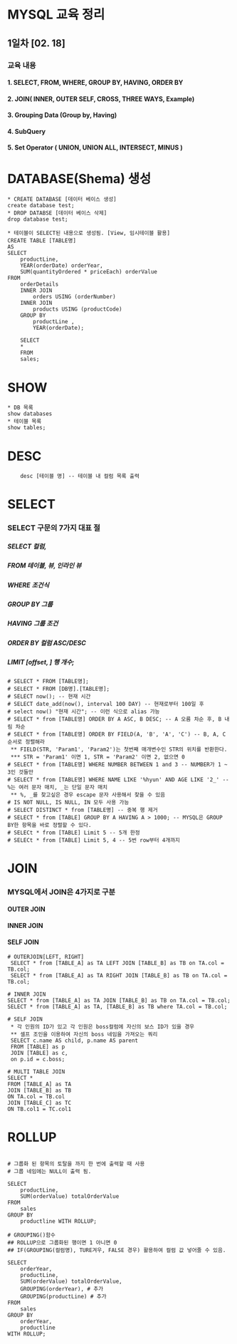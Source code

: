 MYSQL 교육 정리
===============

1일차 [02. 18]
-----------------
### 교육 내용
#### 1. SELECT, FROM, WHERE, GROUP BY, HAVING, ORDER BY
#### 2. JOIN( INNER, OUTER SELF, CROSS, THREE WAYS, Example)
#### 3. Grouping Data (Group by, Having)
#### 4. SubQuery
#### 5. Set Operator ( UNION, UNION ALL, INTERSECT, MINUS )


# DATABASE(Shema) 생성
```
* CREATE DATABASE [데이터 베이스 생성]
create database test;
* DROP DATABSE [데이터 베이스 삭제]
drop database test;

* 테이블이 SELECT된 내용으로 생성됨. [View, 임시테이블 활용]
CREATE TABLE [TABLE명]
AS
SELECT
    productLine,
    YEAR(orderDate) orderYear,
    SUM(quantityOrdered * priceEach) orderValue
FROM
    orderDetails
    INNER JOIN
        orders USING (orderNumber)
    INNER JOIN
        products USING (productCode)
    GROUP BY
        productLine ,
        YEAR(orderDate);

    SELECT
    *
    FROM
    sales;

```

# SHOW
```
* DB 목록
show databases
* 테이블 목록
show tables;
```

# DESC
```
    desc [테이블 명] -- 테이블 내 컬럼 목록 출력
```


# SELECT
### SELECT 구문의 7가지 대표 절
##### SELECT 컬럼,
##### FROM 테이블, 뷰, 인라인 뷰
##### WHERE 조건식
##### GROUP BY 그룹
##### HAVING 그룹 조건
##### ORDER BY 컬럼 ASC/DESC
##### LIMIT [offset, ] 행 개수;
```
# SELECT * FROM [TABLE명];
# SELECT * FROM [DB명].[TABLE명];
# SELECT now(); -- 현재 시간
# SELECT date_add(now(), interval 100 DAY) -- 현재로부터 100일 후
# select now() "현재 시간"; -- 이런 식으로 alias 가능
# SELECT * from [TABLE명] ORDER BY A ASC, B DESC; -- A 오름 차순 후, B 내림 차순
# SELECT * from [TABLE명] ORDER BY FIELD(A, 'B', 'A', 'C') -- B, A, C 순서로 정렬해라
 ** FIELD(STR, 'Param1', 'Param2')는 첫번째 매개변수인 STR의 위치를 반환한다.
 *** STR = 'Param1' 이면 1, STR = 'Param2' 이면 2, 없으면 0
# SELECT * from [TABLE명] WHERE NUMBER BETWEEN 1 and 3 -- NUMBER가 1 ~ 3인 것들만
# SELECT * from [TABLE명] WHERE NAME LIKE '%hyun' AND AGE LIKE '2_' -- %는 여러 문자 매치, _는 단일 문자 매치
 ** %, _를 찾고싶은 경우 escape 문자 사용해서 찾을 수 있음
# IS NOT NULL, IS NULL, IN 모두 사용 가능
# SELECT DISTINCT * from [TABLE명] -- 중복 행 제거
# SELECT * from [TABLE] GROUP BY A HAVING A > 1000; -- MYSQL은 GROUP BY한 항목을 바로 정렬할 수 있다.
# SELECt * from [TABLE] Limit 5 -- 5개 한정
# SELECt * from [TABLE] Limit 5, 4 -- 5번 row부터 4개까지

```

# JOIN
### MYSQL에서 JOIN은 4가지로 구분
#### OUTER JOIN
#### INNER JOIN
#### SELF JOIN
```
# OUTERJOIN[LEFT, RIGHT]
 SELECT * from [TABLE_A] as TA LEFT JOIN [TABLE_B] as TB on TA.col = TB.col;
 SELECT * from [TABLE_A] as TA RIGHT JOIN [TABLE_B] as TB on TA.col = TB.col;

# INNER JOIN
SELECT * from [TABLE_A] as TA JOIN [TABLE_B] as TB on TA.col = TB.col;
SELECT * from [TABLE_A] as TA, [TABLE_B] as TB where TA.col = TB.col;

# SELF JOIN
 * 각 인원의 ID가 있고 각 인원은 boss컬럼에 자신의 보스 ID가 있을 경우
 ** 셀프 조인을 이용하여 자신의 boss 네임을 가져오는 쿼리
 SELECT c.name AS child, p.name AS parent
 FROM [TABLE] as p
 JOIN [TABLE] as c,
 on p.id = c.boss;

# MULTI TABLE JOIN
SELECT *
FROM [TABLE_A] as TA
JOIN [TABLE_B] as TB
ON TA.col = TB.col
JOIN [TABLE_C] as TC
ON TB.col1 = TC.col1

```

# ROLLUP

```

# 그룹화 된 항목의 토탈을 까지 한 번에 출력할 때 사용
# 그룹 네임에는 NULL이 출력 됨.

SELECT
    productLine,
    SUM(orderValue) totalOrderValue
FROM
    sales
GROUP BY
    productline WITH ROLLUP;

# GROUPING()함수
## ROLLUP으로 그룹화된 행이면 1 아니면 0
## IF(GROUPING(컬럼명), TURE겨우, FALSE 경우) 활용하여 컬럼 값 넣어줄 수 있음.

SELECT
    orderYear,
    productLine,
    SUM(orderValue) totalOrderValue,
    GROUPING(orderYear), # 추가
    GROUPING(productLine) # 추가
FROM
    sales
GROUP BY
    orderYear,
    productline
WITH ROLLUP;


```
